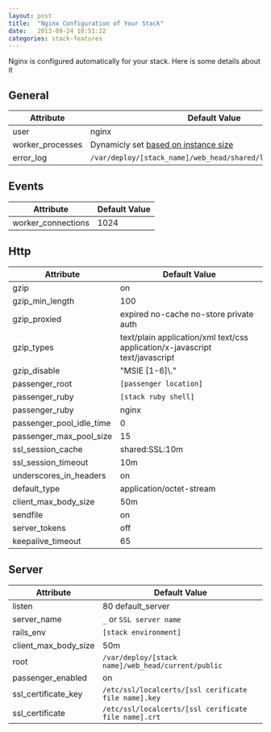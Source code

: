 ```yaml
---
layout: post
title:  "Nginx Configuration of Your Stack"
date:   2013-09-24 10:51:22
categories: stack-features
---
```


<p class="lead">Nginx is configured automatically for your stack. Here is some details about it</p>

## General
<table class='table table-bordered table-striped'>
	<thead>
		<tr>
			<th>Attribute</th>
			<th>Default Value</th>
		</tr>
	</thead>
	<tbody>
		<tr>
			<td>user</td>
			<td>nginx</td>
		</tr>
		<tr>
			<td>worker_processes</td>
			<td>Dynamicly set <a href="/help/vendor_instances">based on instance size</a></td>
		</tr>
		<tr>
			<td>error_log</td>
			<td><code>/var/deploy/[stack_name]/web_head/shared/log/nginx_error.log</code></td>
		</tr>
	</tbody>
</table>

## Events
<table class='table table-bordered table-striped'>
	<thead>
		<tr>
			<th>Attribute</th>
			<th>Default Value</th>
		</tr>
	</thead>
	<tbody>
		<tr>
			<td>worker_connections</td>
			<td>1024</td>
		</tr>
	</tbody>
</table>

## Http
<table class='table table-bordered table-striped'>
	<thead>
		<tr>
			<th>Attribute</th>
			<th>Default Value</th>
		</tr>
	</thead>
	<tbody>
		<tr>
			<td>gzip</td>
			<td>on</td>
		</tr>
		<tr>
			<td>gzip_min_length</td>
			<td>100</td>
		</tr>
		<tr>
			<td>gzip_proxied</td>
			<td>expired no-cache no-store private auth</td>
		</tr>
		<tr>
			<td>gzip_types</td>
			<td>text/plain application/xml text/css application/x-javascript text/javascript</td>
		</tr>
		<tr>
			<td>gzip_disable</td>
			<td>"MSIE [1-6]\."</td>
		</tr>
		<tr>
			<td>passenger_root</td>
			<td><code>[passenger location]</code></td>
		</tr>
		<tr>
			<td>passenger_ruby</td>
			<td><code>[stack ruby shell]</code></td>
		</tr>
		<tr>
			<td>passenger_ruby</td>
			<td>nginx</td>
		</tr>
		<tr>
			<td>passenger_pool_idle_time</td>
			<td>0</td>
		</tr>
		<tr>
			<td>passenger_max_pool_size</td>
			<td>15</td>
		</tr>
		<tr>
			<td>ssl_session_cache</td>
			<td>shared:SSL:10m</td>
		</tr>
		<tr>
			<td>ssl_session_timeout</td>
			<td>10m</td>
		</tr>
		<tr>
			<td>underscores_in_headers</td>
			<td>on</td>
		</tr>
		<tr>
			<td>default_type</td>
			<td>application/octet-stream</td>
		</tr>
		<tr>
			<td>client_max_body_size</td>
			<td>50m</td>
		</tr>
		<tr>
			<td>sendfile</td>
			<td>on</td>
		</tr>
		<tr>
			<td>server_tokens</td>
			<td>off</td>
		</tr>
		<tr>
			<td>keepalive_timeout</td>
			<td>65</td>
		</tr>
	</tbody>
</table>

## Server
<table class='table table-bordered table-striped'>
	<thead>
		<tr>
			<th>Attribute</th>
			<th>Default Value</th>
		</tr>
	</thead>
	<tbody>
		<tr>
			<td>listen</td>
			<td>80 default_server</td>
		</tr>
		<tr>
			<td>server_name</td>
			<td><code>_</code> or <code>SSL server name</code></td>
		</tr>
		<tr>
			<td>rails_env</td>
			<td><code>[stack environment]</code></td>
		</tr>
		<tr>
			<td>client_max_body_size</td>
			<td>50m</td>
		</tr>
		<tr>
			<td>root</td>
			<td><code>/var/deploy/[stack name]/web_head/current/public</code></td>
		</tr>
		<tr>
			<td>passenger_enabled</td>
			<td>on</td>
		</tr>
		<tr>
			<td>ssl_certificate_key</td>
			<td><code>/etc/ssl/localcerts/[ssl cerificate file name].key</code></td>
		</tr>
		<tr>
			<td>ssl_certificate</td>
			<td><code>/etc/ssl/localcerts/[ssl cerificate file name].crt</code></td>
		</tr>
	</tbody>
</table>